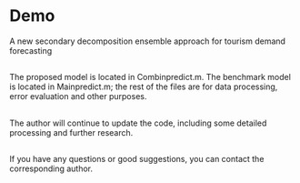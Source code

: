 # Demo
A new secondary decomposition ensemble approach for tourism demand forecasting

##
The proposed model is located in Combinpredict.m. The benchmark model is located in Mainpredict.m; 
the rest of the files are for data processing, error evaluation and other purposes.

##
The author will continue to update the code, including some detailed processing and further research.

##
If you have any questions or good suggestions, you can contact the corresponding author.
